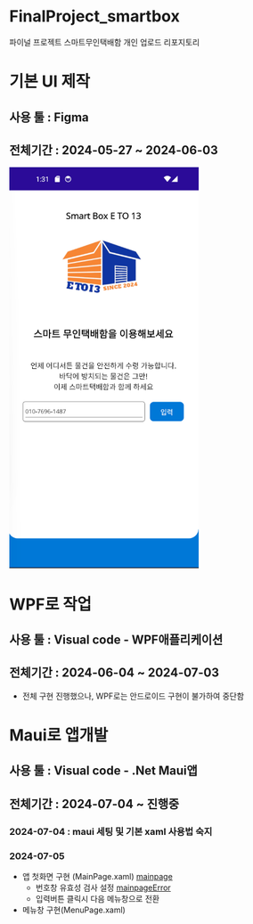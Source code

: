 # FinalProject_smartbox
파이널 프로젝트 스마트무인택배함 개인 업로드 리포지토리

# 기본 UI 제작 
## 사용 툴 : Figma
## 전체기간 : 2024-05-27 ~ 2024-06-03

![피그마](https://raw.githubusercontent.com/hyeily0627/FinalProject_smartbox/main/images/001.png) 

# WPF로 작업
## 사용 툴 : Visual code - WPF애플리케이션
## 전체기간 : 2024-06-04 ~ 2024-07-03
- 전체 구현 진행했으나, WPF로는 안드로이드 구현이 불가하여 중단함 

# Maui로 앱개발 
## 사용 툴 : Visual code - .Net Maui앱 
## 전체기간 : 2024-07-04 ~ 진행중
### 2024-07-04 : maui 세팅 및 기본 xaml 사용법 숙지
### 2024-07-05
  - 앱 첫화면 구현 (MainPage.xaml) [mainpage](https://raw.githubusercontent.com/hyeily0627/FinalProject_smartbox/main/images/001.png) 
    - 번호창 유효성 검사 설정 [mainpageError](https://raw.githubusercontent.com/hyeily0627/FinalProject_smartbox/main/images/002.png) 
    - 입력버튼 클릭시 다음 메뉴창으로 전환
  - 메뉴창 구현(MenuPage.xaml) 
